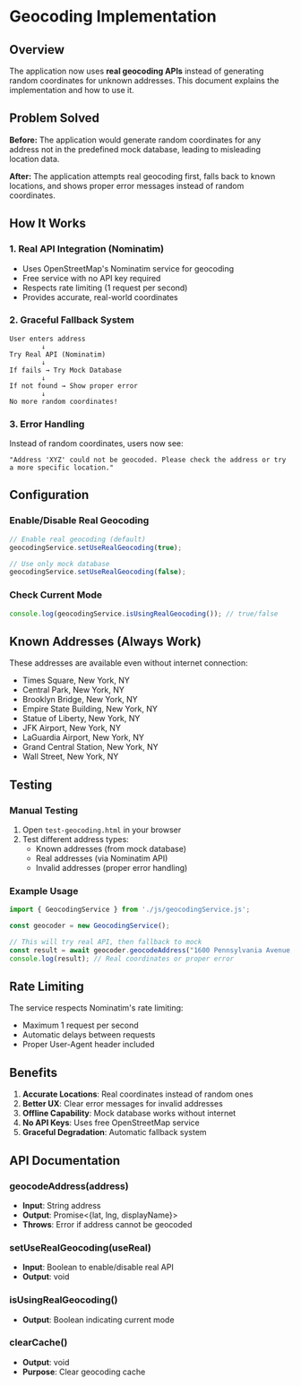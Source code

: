 # Geocoding Implementation

## Overview

The application now uses **real geocoding APIs** instead of generating random coordinates for unknown addresses. This document explains the implementation and how to use it.

## Problem Solved

**Before:** The application would generate random coordinates for any address not in the predefined mock database, leading to misleading location data.

**After:** The application attempts real geocoding first, falls back to known locations, and shows proper error messages instead of random coordinates.

## How It Works

### 1. Real API Integration (Nominatim)
- Uses OpenStreetMap's Nominatim service for geocoding
- Free service with no API key required
- Respects rate limiting (1 request per second)
- Provides accurate, real-world coordinates

### 2. Graceful Fallback System
```
User enters address
        ↓
Try Real API (Nominatim)
        ↓
If fails → Try Mock Database
        ↓
If not found → Show proper error
        ↓
No more random coordinates!
```

### 3. Error Handling
Instead of random coordinates, users now see:
```
"Address 'XYZ' could not be geocoded. Please check the address or try a more specific location."
```

## Configuration

### Enable/Disable Real Geocoding
```javascript
// Enable real geocoding (default)
geocodingService.setUseRealGeocoding(true);

// Use only mock database
geocodingService.setUseRealGeocoding(false);
```

### Check Current Mode
```javascript
console.log(geocodingService.isUsingRealGeocoding()); // true/false
```

## Known Addresses (Always Work)

These addresses are available even without internet connection:

- Times Square, New York, NY
- Central Park, New York, NY  
- Brooklyn Bridge, New York, NY
- Empire State Building, New York, NY
- Statue of Liberty, New York, NY
- JFK Airport, New York, NY
- LaGuardia Airport, New York, NY
- Grand Central Station, New York, NY
- Wall Street, New York, NY

## Testing

### Manual Testing
1. Open `test-geocoding.html` in your browser
2. Test different address types:
   - Known addresses (from mock database)
   - Real addresses (via Nominatim API)
   - Invalid addresses (proper error handling)

### Example Usage
```javascript
import { GeocodingService } from './js/geocodingService.js';

const geocoder = new GeocodingService();

// This will try real API, then fallback to mock
const result = await geocoder.geocodeAddress("1600 Pennsylvania Avenue, Washington, DC");
console.log(result); // Real coordinates or proper error
```

## Rate Limiting

The service respects Nominatim's rate limiting:
- Maximum 1 request per second
- Automatic delays between requests
- Proper User-Agent header included

## Benefits

1. **Accurate Locations**: Real coordinates instead of random ones
2. **Better UX**: Clear error messages for invalid addresses  
3. **Offline Capability**: Mock database works without internet
4. **No API Keys**: Uses free OpenStreetMap service
5. **Graceful Degradation**: Automatic fallback system

## API Documentation

### geocodeAddress(address)
- **Input**: String address
- **Output**: Promise<{lat, lng, displayName}>
- **Throws**: Error if address cannot be geocoded

### setUseRealGeocoding(useReal)
- **Input**: Boolean to enable/disable real API
- **Output**: void

### isUsingRealGeocoding()
- **Output**: Boolean indicating current mode

### clearCache()
- **Output**: void
- **Purpose**: Clear geocoding cache